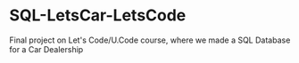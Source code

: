 # SQL-LetsCar-LetsCode
Final project on Let's Code/U.Code course, where we made a SQL Database for a Car Dealership
